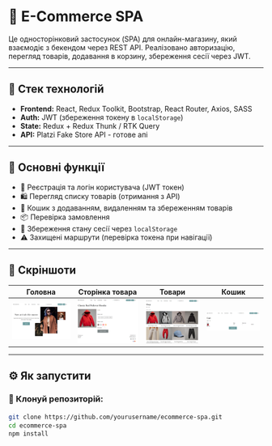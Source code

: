 # 🛒 E-Commerce SPA

Це односторінковий застосунок (SPA) для онлайн-магазину, який взаємодіє з бекендом через REST API. Реалізовано авторизацію, перегляд товарів, додавання в корзину, збереження сесії через JWT.

---

## 🚀 Стек технологій

- **Frontend:** React, Redux Toolkit, Bootstrap, React Router, Axios, SASS
- **Auth:** JWT (збереження токену в `localStorage`)
- **State:** Redux + Redux Thunk / RTK Query
- **API:** Platzi Fake Store API - готове апі

---

## 🔑 Основні функції

- 🔐 Реєстрація та логін користувача (JWT токен)
- 🛍️ Перегляд списку товарів (отримання з API)
- 🛒 Кошик з додаванням, видаленням та збереженням товарів
- 📦 Перевірка замовлення
- 💾 Збереження стану сесії через `localStorage`
- ⚠️ Захищені маршрути (перевірка токена при навігації)

---

## 📸 Скріншоти

| Головна                         | Сторінка товара                   | Товари                                 | Кошик                           | 
| ------------------------------- |---------------------------------- |--------------------------------------- | ------------------------------- |
| ![Home](./screenshots/home1.png)|  ![Home](./screenshots/product.png) | ![Products](./screenshots/products.png)| ![Cart](./screenshots/cart1.png)|

---

## ⚙️ Як запустити

### 🔧 Клонуй репозиторій:

```bash
git clone https://github.com/yourusername/ecommerce-spa.git
cd ecommerce-spa
npm install
```
